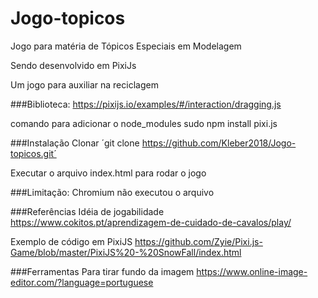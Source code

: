 # Jogo-topicos
Jogo para matéria de Tópicos Especiais em Modelagem

Sendo desenvolvido em PixiJs

Um jogo para auxiliar na reciclagem

###Biblioteca:
https://pixijs.io/examples/#/interaction/dragging.js

comando para adicionar o node_modules
sudo npm install pixi.js

###Instalação
Clonar
´git clone https://github.com/Kleber2018/Jogo-topicos.git´


Executar o arquivo index.html para rodar o jogo

###Limitação:
Chromium não executou o arquivo

###Referências
Idéia de jogabilidade
https://www.cokitos.pt/aprendizagem-de-cuidado-de-cavalos/play/

Exemplo de código em PixiJS
https://github.com/Zyie/Pixi.js-Game/blob/master/PixiJS%20-%20SnowFall/index.html

###Ferramentas
Para tirar fundo da imagem
https://www.online-image-editor.com/?language=portuguese
